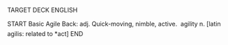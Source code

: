 TARGET DECK
ENGLISH

START
Basic
Agile
Back: adj. Quick-moving, nimble, active.  agility n. [latin agilis: related to *act]
END
